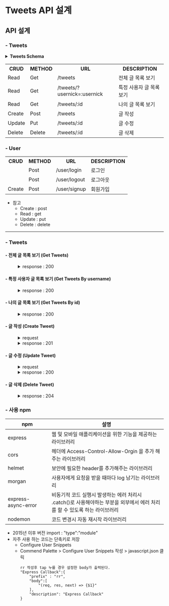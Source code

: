 # Tweets API 설계

## API 설계

### - Tweets

<details>
    <summary><b>Tweets Schema</b></summary>

```
{
  id: string,               // 사용자 고유번호
  text: string,             // 글
  createdAt: Date,          // 글 생성 날짜
  username: string,         // 사용자 이름
  name: string              // 사용자 닉네임
  url: string (optional)    // 사용자 프로파일 사진 URL
}
```

</details>

<table>
    <tr>
        <th>CRUD</th>
        <th>METHOD</th>
        <th>URL</th>
        <th>DESCRIPTION</th>
    </tr>
    <tr>
        <td>Read</td>
        <td>Get</td>
        <td>/tweets
        <td>전체 글 목록 보기</td>
    </tr>
    <tr>
        <td>Read</td>
        <td>Get</td>
        <td>/tweets/?usernick=:usernick
        <td>특정 사용자 글 목록 보기</td>
    </tr>
    <tr>
        <td>Read</td>
        <td>Get</td>
        <td>/tweets/:id
        <td>나의 글 목록 보기</td>
    </tr>
    <tr>
        <td>Create</td>
        <td>Post</td>
        <td>/tweets
        <td>글 작성</td>
    </tr>
    <tr>
        <td>Update</td>
        <td>Put</td>
        <td>/tweets/:id
        <td>글 수정</td>
    </tr>
    <tr>
        <td>Delete</td>
        <td>Delete</td>
        <td>/tweets/:id
        <td>글 삭제</td>
    </tr>
</table>

### - User

<table>
    <tr>
        <th>CRUD</th>
        <th>METHOD</th>
        <th>URL</th>
        <th>DESCRIPTION</th>
    </tr>
    <tr>
        <td></td>
        <td>Post</td>
        <td>/user/login</td>
        <td>로그인</td>
    </tr>
    <tr>
        <td></td>
        <td>Post</td>
        <td>/user/logout</td>
        <td>로그아웃</td>
    </tr>
    <tr>
        <td>Create</td>
        <td>Post</td>
        <td>/user/signup</td>
        <td>회원가입</td>
    </tr>
</table>

- 참고
  - Create : post
  - Read : get
  - Update : put
  - Delete : delete

<hr>

### - Tweets

#### - 전체 글 목록 보기 (Get Tweets)

<dl>
    <dd>
        <details>
            <summary>response : 200</summary>
<pre>
<code>
{
    tweet
}
</code>
</pre>
        </details>
    </dd>
</dl>

#### - 특정 사용자 글 목록 보기 (Get Tweets By username)

<dl>
    <dd>
        <details>
            <summary>response : 200</summary>
<pre>
<code>
 {
     tweet
 }
</code>
</pre>
        </details>
    </dd>
</dl>

#### - 나의 글 목록 보기 (Get Tweets By id)

<dl>
    <dd>
        <details>
            <summary>response : 200</summary>
<pre>
<code>
 {
     tweet
 }
</code>
</pre>
        </details>
    </dd>
</dl>

#### - 글 작성 (Create Tweet)

<dl>
    <dd>
        <details>
            <summary>request</summary>
<pre>
<code>
{
    "text" : "New Message",
    "username" : "bob",
    "name": "Bob"
    "url" : "https://cdn.pixabay.com/photo/2023/01/10/00/30/swan-7708580_960_720.jpg"
}
</code>
</pre>
        </details>
    </dd>
    <dd>
        <details>
            <summary>response : 201</summary>
<pre>
<code>
    {
        tweet
    }
</code>
</pre>
        </details>
    </dd>
</dl>

#### - 글 수정 (Update Tweet)

<dl>
    <dd>
        <details>
            <summary>request</summary>
<pre>
<code>
{
    "text" : "Updated Messaged"
}
</code>
</pre>
        </details>
    </dd>
    <dd>
        <details>
            <summary>response : 200</summary>
<pre>
<code>
 {
     tweet
 }
</code>
</pre>
        </details>
    </dd>
</dl>

#### - 글 삭제 (Delete Tweet)

<dl>
    <dd>
    <details>
        <summary>response : 204</summary>
    </details>
    </dd>
</dl>

### - 사용 npm

| npm                 | 설명                                                                                                                           |
| ------------------- | ------------------------------------------------------------------------------------------------------------------------------ |
| express             | 웹 및 모바일 애플리케이션을 위한 기능을 제공하는 라이브러리                                                                    |
| cors                | 헤더에 Access-Control-Allow-Orgin 을 추가 해주는 라이브러리                                                                    |
| helmet              | 보안에 필요한 header를 추가해주는 라이브러리                                                                                   |
| morgan              | 사용자에게 요청을 받을 때마다 log 남기는 라이브러리                                                                            |
| express-async-error | 비동기적 코드 실행시 발생하는 에러 처리시 <br>.catch()로 사용해야하는 부분을 외부에서 에러 처리를 할 수 있도록 하는 라이브러리 |
| nodemon             | 코드 변경시 자동 재시작 라이브러리                                                                                                        |
        

- 2015년 이후 버전 import : "type":"module"
- 자주 사용 하는 코드는 단축키로 저장
  - Configure User Snippets
  - Commend Palette > Configure User Snippets 작성 > javascript.json 클릭
    ```
    rr 작성후 tap 누를 경우 설정한 body가 출력된다.
    "Express Callback":{
    	"prefix" : "rr",
    	"body":[
    		"(req, res, next) => {$1}"
    	],
    	"description": "Express Callback"
    }
    ```
